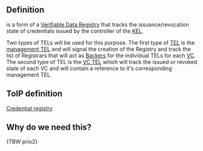 ## Definition

is a form of a [Verifiable Data Registry](https://github.com/trustoverip/toip/wiki/credential-registry) that tracks the issuance/revocation state of credentials issued by the controller of the [KEL](key-event-log.md).

Two types of TELs will be used for this purpose. The first type of [TEL](transaction-event-log.md) is the [management TEL](management-transaction-event-log.md) and will signal the creation of the Registry and track the list of Registrars that will act as [Backers](backer.md) for the individual TELs for each [VC](virtual-credential.md). The second type of TEL is the [VC TEL](virtual-credential-transaction-event-log.md) which will track the issued or revoked state of each VC and will contain a reference to it's corresponding management TEL.

## ToIP definition

[Credential registry](https://github.com/trustoverip/toip/wiki/credential-registry)

## Why do we need this?

{TBW prio2}
